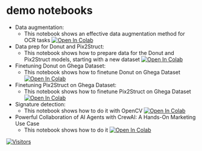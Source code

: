 # demo notebooks

* Data augmentation: 
  - This notebook shows an effective data augmentation method for OCR tasks [![Open In Colab](https://colab.research.google.com/assets/colab-badge.svg)](https://colab.research.google.com/github/Toon-nooT/notebooks/blob/main/OCR_data_augmentations.ipynb)
* Data prep for Donut and Pix2Struct: 
  - This notebook shows how to prepare data for the Donut and Pix2Struct models, starting with a new dataset [![Open In Colab](https://colab.research.google.com/assets/colab-badge.svg)](https://colab.research.google.com/github/Toon-nooT/notebooks/blob/main/Donut_vs_pix2struct_1_Ghega_data_prep.ipynb)
* Finetuning Donut on Ghega Dataset: 
  - This notebook shows how to finetune Donut on Ghega Dataset [![Open In Colab](https://colab.research.google.com/assets/colab-badge.svg)](https://colab.research.google.com/github/Toon-nooT/notebooks/blob/main/Donut_vs_pix2struct_2_Ghega_donut.ipynb)
* Finetuning Pix2Struct on Ghega Dataset: 
  - This notebook shows how to finetune Pix2Struct on Ghega Dataset [![Open In Colab](https://colab.research.google.com/assets/colab-badge.svg)](https://colab.research.google.com/github/Toon-nooT/notebooks/blob/main/Donut_vs_pix2struct_3_Ghega_Pix2Struct.ipynb)
* Signature detection:
  - This notebook shows how to do it with OpenCV [![Open In Colab](https://colab.research.google.com/assets/colab-badge.svg)](https://colab.research.google.com/github/Toon-nooT/notebooks/blob/main/Signature_Detection_OpenCV.ipynb)
* Powerful Collaboration of AI Agents with CrewAI: A Hands-On Marketing Use Case
  - This notebook shows how to do it [![Open In Colab](https://colab.research.google.com/assets/colab-badge.svg)](https://colab.research.google.com/github/Toon-nooT/notebooks/blob/main/Marketing_Campaign__With_CrewAI.ipynb)



















[![Visitors](https://api.visitorbadge.io/api/combined?path=https%3A%2F%2Fgithub.com%2FToon-nooT%2Fnotebooks&label=%23&countColor=%23263759)](https://visitorbadge.io/status?path=https%3A%2F%2Fgithub.com%2FToon-nooT%2Fnotebooks)


